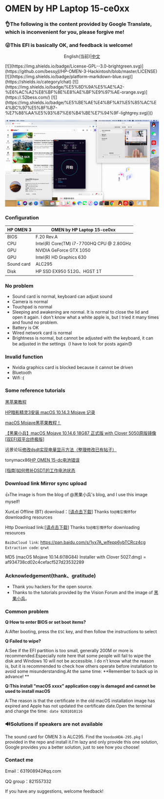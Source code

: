# OMEN by HP Laptop 15-ce0xx

### **👌The following is the content provided by Google Translate, which is inconvenient for you, please forgive me!**

### 😜This EFI is basically OK, and feedback is welcome!

<p><center>English(当前)|<a href="https://github.com/bessyjl/HP-OMEN-3-Hackintosh/blob/master/zh_CN_README.md">中文</a></center></p>
[![](https://img.shields.io/badge/License-GPL--3.0-brightgreen.svg)](https://github.com/bessyjl/HP-OMEN-3-Hackintosh/blob/master/LICENSE)
[![](https://img.shields.io/badge/platform-markdown-blue.svg)](https://shields.io/category/chat)
[![](https://img.shields.io/badge/%E5%8D%9A%E5%AE%A2-%E6%AC%A2%E8%BF%8E%E8%AE%BF%E9%97%AE-orange.svg)](https://.52bess.com/)
[![](https://img.shields.io/badge/%E5%BE%AE%E4%BF%A1%E5%85%AC%E4%BC%97%E5%8F%B7-%E7%88%AA%E5%93%87%E6%B4%BE%E7%94%9F-lightgrey.svg)]()

![](images/img01.jpg)

### Configuration

| HP OMEN 3  | OMEN by HP Laptop 15-ce0xx                |
| ---------- | ----------------------------------------- |
| BIOS       | F.20 Rev.A                                |
| CPU        | Intel(R) Core(TM) i7-7700HQ CPU @ 2.80GHz |
| GPU        | NVIDIA GeForce GTX 1050                   |
| GPU        | Intel(R) HD Graphics 630                  |
| Sound card | ALC295                                    |
| Disk       | HP SSD EX950 512G、HGST 1T                |

### No problem

- Sound card is normal, keyboard can adjust sound
- Camera is normal
- Touchpad is normal
- Sleeping and awakening are normal. It is normal to close the lid and open it again. I don't know what a white apple is, but I tried it many times and found no problem.
- Battery is OK
- Wired network card is normal
- Brightness is normal, but cannot be adjusted with the keyboard, it can be adjusted in the settings（I have to look for posts again😓

### Invalid function

- Nvidia graphics card is blocked because it cannot be driven
- Bluetooth
- Wifi  :(

### Some reference tutorials

[黑苹果教程](https://hexo.52bess.com/clover.html)

[HP暗影精灵3安装 macOS 10.14.3 Mojave 记录](https://mp.weixin.qq.com/s/oPAwyR9WafBcg0N-raPWYw)

[macOS Mojave黑苹果教程！](https://mp.weixin.qq.com/s/st7feN-yHfDcvCEngvbIEw)

[【黑果小兵】macOS Mojave 10.14.6 18G87 正式版 with Clover 5050原版镜像[双EFI双平台终极版]](https://blog.daliansky.net/macOS-Mojave-10.14.6-18G87-Release-version-with-Clover-5033-original-image.html)

远景论坛[修改dsdt实现电量显示方法（整理修改已有帖子）](http://bbs.pcbeta.com/viewthread-1778499-1-1.html)

tonymacx86[HP OMEN 15-dc电池错误](https://www.tonymacx86.com/threads/solved-hp-omen-15-dc-battery-error.263814/#post-1841023)

[[指南]如何修补DSDT的工作电池状态](https://www.tonymacx86.com/threads/guide-how-to-patch-dsdt-for-working-battery-status.116102/)

### Download link Mirror sync upload

👍The image is from the blog of @黑果小兵's blog, and I use this image myself!

XunLei Offline (BT) download：[[请点击下载](https://mirrors.dtops.cc/iso/MacOS/10.14/daliansky_macos/macOS%20Mojave%2010.14.6%2818G84%29%20Installer%20with%20Clover%205027.dmg)] Thanks to`@难忘情怀`for downloading resources

Http Download link:[[请点击下载](https://mirrors.dtops.cc/iso/MacOS/daliansky_macos/)] Thanks to`@难忘情怀`for downloading resources

`BaiDuCloud link`: <https://pan.baidu.com/s/1yx7A_wlfepp6ybTCRcz4cg> `Extraction code`: `qrwt`

MD5 (macOS Mojave 10.14.6(18G84) Installer with Clover 5027.dmg) = af934738cd02c4cefacf527d23532289

### Acknowledgement(thank、gratitude)

- Thank you hackers for the open source.
- Thanks to the tutorials provided by the Vision Forum and the image of [黑果小兵](https://github.com/daliansky)。

### Common problem

**Q:How to enter BIOS or set boot items?**

A:After booting, press the `ESC` key, and then follow the instructions to select

**Q:Failed to wipe?**

A:See if the EFI partition is too small, generally 200M or more is recommended.Especially note here that some people will fail to wipe the disk and Windows 10 will not be accessible. I do n’t know what the reason is, but it is recommended to check how others operate before installation to avoid some misunderstanding.At the same time: **Remember to back up in advance! **

**Q:This install "macOS xxxx" application copy is damaged and cannot be used to install macOS**

A:The reason is that the certificate in the old macOS installation image has expired and Apple has not updated the certificate date.Open the terminal and change the time:` date 0201010116`

### 🔊Solutions if speakers are not available

The sound card for OMEN 3 is ALC295. Find the `VoodooHDA-295.pkg` I provided in the repo and install it.I'm lazy and only provide this one solution, Google provides you a better solution, just to see how you choose!

### Contact me

Email：631908942#qq.com

QQ group：821557332

If you have any suggestions, welcome feedback!